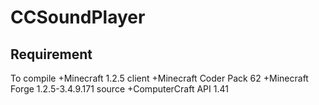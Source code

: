 # CCSoundPlayer
## Requirement
To compile
+Minecraft 1.2.5 client
+Minecraft Coder Pack 62
+Minecraft Forge 1.2.5-3.4.9.171 source
+ComputerCraft API 1.41

